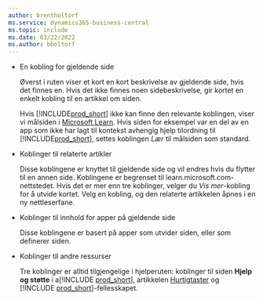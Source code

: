 ```yaml
---
author: brentholtorf
ms.service: dynamics365-business-central
ms.topic: include
ms.date: 03/22/2022
ms.author: bholtorf
---
```

- En kobling for gjeldende side

  Øverst i ruten viser et kort en kort beskrivelse av gjeldende side, hvis det finnes en. Hvis det ikke finnes noen sidebeskrivelse, gir kortet en enkelt kobling til en artikkel om siden.  

  Hvis [!INCLUDE[prod_short](prod_short.md)] ikke kan finne den relevante koblingen, viser vi målsiden i [Microsoft Learn](/dynamics365/business-central). Hvis siden for eksempel var en del av en app som ikke har lagt til kontekst avhengig hjelp tilordning til [!INCLUDE[prod_short](prod_short.md)], settes koblingen *Lær* til målsiden som standard.  

- Koblinger til relaterte artikler

  Disse koblingene er knyttet til gjeldende side og vil endres hvis du flytter til en annen side. Koblingene er begrenset til learn.microsoft.com-nettstedet. Hvis det er mer enn tre koblinger, velger du *Vis mer*-kobling for å utvide kortet. Velg en kobling, og den relaterte artikkelen åpnes i en ny nettleserfane.  
- Koblinger til innhold for apper på gjeldende side  

  Disse koblingene er basert på apper som utvider siden, eller som definerer siden.  
- Koblinger til andre ressurser

  Tre koblinger er alltid tilgjengelige i hjelperuten: koblinger til siden **Hjelp og støtte** i a[!INCLUDE [prod_short](prod_short.md)], artikkelen [Hurtigtaster](../keyboard-shortcuts.md) og [!INCLUDE [prod_short](prod_short.md)]-fellesskapet.  
